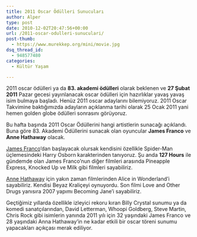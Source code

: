 ```yaml
---
title: 2011 Oscar Ödülleri Sunucuları
author: Alper
type: post
date: 2010-12-02T20:47:56+00:00
url: /2011-oscar-odulleri-sunuculari/
post-thumb:
  - https://www.murekkep.org/mini/movie.jpg
dsq_thread_id:
  - 948577480
categories:
  - Kültür Yaşam

---
```

2011 oscar ödülleri ya da **83. akademi ödülleri** olarak beklenen ve **27 Şubat 2011** Pazar gecesi yayınlanacak oscar ödülleri için hazırlıklar yavaş yavaş isim bulmaya başladı. Henüz 2011 oscar adaylarını bilemiyoruz. 2011 Oscar Takvimine baktığımızda adayların açıklanma tarihi olarak 25 Ocak 2011 yani hemen golden globe ödülleri sonrasını görüyoruz.

Bu hafta başında 2011 Oscar Ödüllerini hangi artistlerin sunacağı açıklandı. Buna göre 83. Akademi Ödüllerini sunacak olan oyuncular **James Franco** ve **Anne Hathaway** olacak.

[James Franco][1]&#8216;dan başlayacak olursak kendisini özellikle Spider-Man üçlemesindeki Harry Osborn karakterinden tanıyoruz. Şu anda **127 Hours** ile gündemde olan James Franco&#8217;nun diğer filmleri arasında Pineapple Express, Knocked Up ve Milk gibi filmleri sayabiliriz.

[Anne Hathaway][2] için yakın zaman filmlerinden Alice in Wonderland&#8217;i sayabiliriz. Kendisi Beyaz Kraliçeyi oynuyordu. Son filmi Love and Other Drugs yanısıra 2007 yapımı Becoming Jane&#8217;i sayabiliriz.

Geçtiğimiz yıllarda özellikle izleyici rekoru kıran Billy Crystal sunumu ya da komedi sanatçılarından, David Letterman, Whoopi Goldberg, Steve Martin, Chris Rock gibi isimlerin yanında 2011 yılı için 32 yaşındaki James Franco ve 28 yaşındaki Anna Hathaway&#8217;in ne kadar etkili bir oscar töreni sunumu yapacakları açıkçası merak ediliyor.

 [1]: https://www.imdb.com/name/nm0290556/
 [2]: https://www.imdb.com/name/nm0004266/